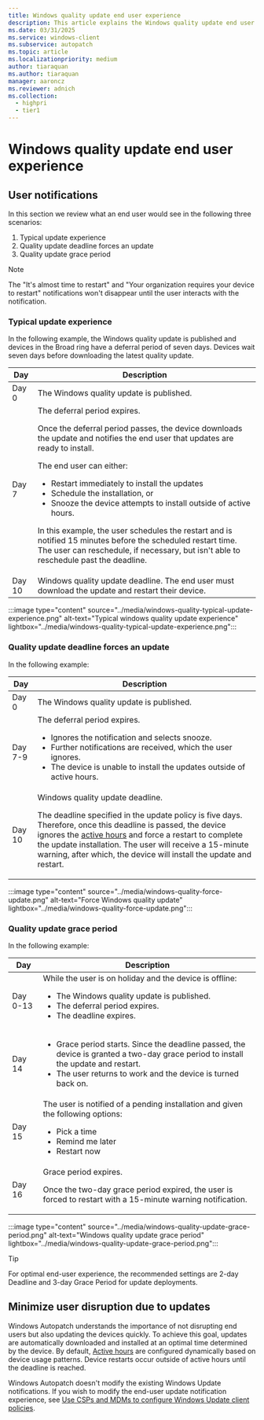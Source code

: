 ```yaml
---
title: Windows quality update end user experience
description: This article explains the Windows quality update end user experience
ms.date: 03/31/2025
ms.service: windows-client
ms.subservice: autopatch
ms.topic: article
ms.localizationpriority: medium
author: tiaraquan
ms.author: tiaraquan
manager: aaroncz
ms.reviewer: adnich
ms.collection:
  - highpri
  - tier1
---
```


# Windows quality update end user experience

## User notifications

In this section we review what an end user would see in the following three scenarios:

1. Typical update experience
2. Quality update deadline forces an update
3. Quality update grace period

> [!NOTE]
> The "It's almost time to restart" and "Your organization requires your device to restart" notifications won't disappear until the user interacts with the notification.

### Typical update experience

In the following example, the Windows quality update is published and devices in the Broad ring have a deferral period of seven days. Devices wait seven days before downloading the latest quality update.

| Day | Description |
| --- | --- |
| Day 0 | The Windows quality update is published. |
| Day 7 | The deferral period expires.<p>Once the deferral period passes, the device downloads the update and notifies the end user that updates are ready to install.</p><p>The end user can either:<ul><li>Restart immediately to install the updates</li><li>Schedule the installation, or</li><li>Snooze the device attempts to install outside of active hours.</li></ul></p><p>In this example, the user schedules the restart and is notified 15 minutes before the scheduled restart time. The user can reschedule, if necessary, but isn't able to reschedule past the deadline.</p> |
| Day 10 | Windows quality update deadline. The end user must download the update and restart their device. |

:::image type="content" source="../media/windows-quality-typical-update-experience.png" alt-text="Typical windows quality update experience" lightbox="../media/windows-quality-typical-update-experience.png":::

### Quality update deadline forces an update

In the following example:

| Day | Description |
| --- | --- |
| Day 0 | The Windows quality update is published. |
| Day 7-9 | The deferral period expires.<p><ul><li>Ignores the notification and selects snooze.</li><li>Further notifications are received, which the user ignores.</li><li>The device is unable to install the updates outside of active hours.</li></ul></p> |
| Day 10 | Windows quality update deadline.<p>The deadline specified in the update policy is five days. Therefore, once this deadline is passed, the device ignores the [active hours](/windows/client-management/mdm/policy-csp-update#activehoursstart) and force a restart to complete the update installation. The user will receive a 15-minute warning, after which, the device will install the update and restart.</p> |

:::image type="content" source="../media/windows-quality-force-update.png" alt-text="Force Windows quality update" lightbox="../media/windows-quality-force-update.png":::

### Quality update grace period

In the following example:

| Day | Description |
| --- | --- |
| Day 0-13 | While the user is on holiday and the device is offline:<ul><li>The Windows quality update is published.</li><li>The deferral period expires.</li><li>The deadline expires.</li></ul> |
| Day 14 |<ul><li>Grace period starts. Since the deadline passed, the device is granted a two-day grace period to install the update and restart.</li><li>The user returns to work and the device is turned back on.</li></ul> |
| Day 15 | The user is notified of a pending installation and given the following options:<ul><li>Pick a time</li><li>Remind me later</li><li>Restart now</li></ul>|
| Day 16 | Grace period expires.<p>Once the two-day grace period expired, the user is forced to restart with a 15-minute warning notification.</p> |

:::image type="content" source="../media/windows-quality-update-grace-period.png" alt-text="Windows quality update grace period" lightbox="../media/windows-quality-update-grace-period.png":::

> [!TIP]
> For optimal end-user experience, the recommended settings are 2-day Deadline and 3-day Grace Period for update deployments.

## Minimize user disruption due to updates

Windows Autopatch understands the importance of not disrupting end users but also updating the devices quickly. To achieve this goal, updates are automatically downloaded and installed at an optimal time determined by the device. By default, [Active hours](/windows/client-management/mdm/policy-csp-update#activehoursstart) are configured dynamically based on device usage patterns. Device restarts occur outside of active hours until the deadline is reached.

Windows Autopatch doesn't modify the existing Windows Update notifications. If you wish to modify the end-user update notification experience, see [Use CSPs and MDMs to configure Windows Update client policies](/windows/deployment/update/waas-wufb-csp-mdm).
